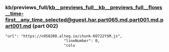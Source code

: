 ### kb/previews_full/kb__previews_full__kb__previews_full__flows__time-first__any_time_selected@guest.har.part065.md.part001.md.part001.md (part 002)

```md
"url": "https://n958200.alteg.io/chunk-KO722YSM.js",
                          "lineNumber": 0,
                          "colu
```

```
